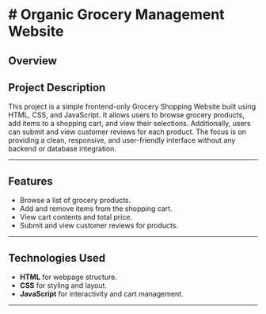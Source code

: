 # # Organic Grocery Management Website

## Overview
## Project Description

This project is a simple frontend-only Grocery Shopping Website built using HTML, CSS, and JavaScript. It allows users to browse grocery products, add items to a shopping cart, and view their selections. Additionally, users can submit and view customer reviews for each product. The focus is on providing a clean, responsive, and user-friendly interface without any backend or database integration.

---

## Features
- Browse a list of grocery products.
- Add and remove items from the shopping cart.
- View cart contents and total price.
- Submit and view customer reviews for products.

---

## Technologies Used
- **HTML** for webpage structure.
- **CSS** for styling and layout.
- **JavaScript** for interactivity and cart management.

---
